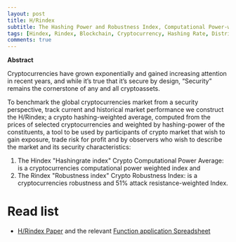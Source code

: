 ```yaml
---
layout: post
title: H/Rindex
subtitle: The Hashing Power and Robustness Index, Computational Power-weighted Benchmark for Global Blockchain and Crypto Market
tags: [Hindex, Rindex, Blockchain, Cryptocurrency, Hashing Rate, Distributed Ledgers, Bitcoin, Ethereum, Crypto Index, Tokens, Crypto]
comments: true
---
```


**Abstract**

Cryptocurrencies have grown exponentially and gained increasing attention in recent years, and while it’s true that it’s secure by design, “Security” remains the cornerstone of any and all cryptoassets.

To benchmark the global cryptocurrencies market from a security perspective, track current and historical market performance we construct the H/Rindex; a crypto hashing-weighted average, computed from the prices of selected cryptocurrencies and weighted by hashing-power of the constituents, a tool to be used by participants of crypto market that wish to gain exposure, trade risk for profit and by observers who wish to describe the market and its security characteristics:

1. The Hindex "Hashingrate index" Crypto Computational Power Average: is a cryptocurrencies computational power weighted index and 
2. The Rindex "Robustness index" Crypto Robustness Index: is a cryptocurrencies robustness and 51% attack resistance-weighted Index.

# Read list
* [H/Rindex Paper](/files/SSRN-id3158785.pdf) and the relevant [Function application Spreadsheet](https://docs.google.com/spreadsheets/d/1CGyMPvkvtzZI1s6qLel2FSbWZm-niPaZQkpmWZpH_1U/edit#gid=1704959642) 



